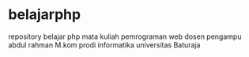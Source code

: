 # belajarphp
repository  belajar php mata kuliah pemrograman web dosen pengampu abdul rahman M.kom prodi informatika universitas Baturaja

